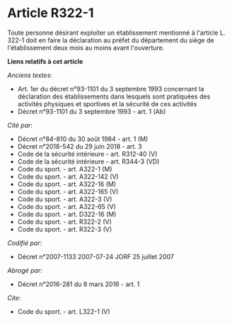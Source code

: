 # Article R322-1

Toute personne désirant exploiter un établissement mentionné à l'article L. 322-1 doit en faire la déclaration au préfet du
département du siège de l'établissement deux mois au moins avant l'ouverture.

**Liens relatifs à cet article**

_Anciens textes_:

  - Art. 1er du décret n°93-1101 du 3 septembre 1993 concernant la déclaration des établissements dans lesquels sont pratiquées des activités physiques et sportives et la sécurité de ces activités
  - Décret n°93-1101 du 3 septembre 1993 - art. 1 (Ab)

_Cité par_:

  - Décret n°84-810 du 30 août 1984 - art. 1 (M)
  - Décret n°2018-542 du 29 juin 2018 - art. 3
  - Code de la sécurité intérieure - art. R312-40 (V)
  - Code de la sécurité intérieure - art. R344-3 (VD)
  - Code du sport. - art. A322-1 (M)
  - Code du sport. - art. A322-142 (V)
  - Code du sport. - art. A322-16 (M)
  - Code du sport. - art. A322-165 (V)
  - Code du sport. - art. A322-3 (V)
  - Code du sport. - art. A322-65 (V)
  - Code du sport. - art. D322-16 (M)
  - Code du sport. - art. R322-2 (V)
  - Code du sport. - art. R322-3 (V)

_Codifié par_:

  - Décret n°2007-1133 2007-07-24 JORF 25 juillet 2007

_Abrogé par_:

  - Décret n°2016-281 du 8 mars 2016 - art. 1

_Cite_:

  - Code du sport. - art. L322-1 (V)
